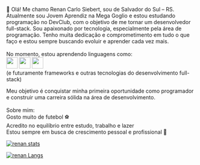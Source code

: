 👋 Olá! Me chamo Renan Carlo Siebert, sou de Salvador do Sul – RS. Atualmente sou Jovem Aprendiz na Mega Goglio e estou estudando programação no DevClub, com o objetivo de me tornar um desenvolvedor full-stack.
Sou apaixonado por tecnologia, especialmente pela área de programação. Tenho muita dedicação e comprometimento em tudo o que faço e estou sempre buscando evoluir e aprender cada vez mais.
<br> <br>
No momento, estou aprendendo linguagens como:
<br>
<img src="https://cdn.jsdelivr.net/gh/devicons/devicon/icons/html5/html5-original.svg" width="30"/> 
<img src="https://cdn.jsdelivr.net/gh/devicons/devicon/icons/css3/css3-original.svg" width="30"/> 
<img src="https://cdn.jsdelivr.net/gh/devicons/devicon/icons/javascript/javascript-original.svg" width="30"/> 
<br> 
(e futuramente frameworks e outras tecnologias do desenvolvimento full-stack)

Meu objetivo é conquistar minha primeira oportunidade como programador e construir uma carreira sólida na área de desenvolvimento.
<br> <br>
Sobre mim:
<br>
Gosto muito de futebol ⚽
<br>
Acredito no equilíbrio entre estudo, trabalho e lazer
<br>
Estou sempre em busca de crescimento pessoal e profissional 🚀



[![renan stats](https://github-readme-stats.vercel.app/api?username=renansiebert7)](https://github.com/anuraghazra/github-readme-stats)

[![renan Langs](https://github-readme-stats.vercel.app/api/top-langs/?username=renansiebert7)](https://github.com/anuraghazra/github-readme-stats)
